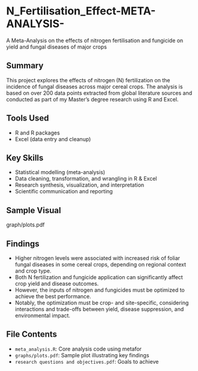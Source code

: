 # N_Fertilisation_Effect-META-ANALYSIS-
A Meta-Analysis on the effects of nitrogen fertilisation and fungicide on yield and fungal diseases of major crops

## Summary
This project explores the effects of nitrogen (N) fertilization on the incidence of fungal diseases across major cereal crops. The analysis is based on over 200 data points extracted from global literature sources and conducted as part of my Master’s degree research using R and Excel.

## Tools Used
- R and R packages
- Excel (data entry and cleanup)

## Key Skills
- Statistical modelling (meta-analysis)
- Data cleaning, transformation, and wrangling in R & Excel
- Research synthesis, visualization, and interpretation
- Scientific communication and reporting

## Sample Visual
graph/plots.pdf

## Findings
- Higher nitrogen levels were associated with increased risk of foliar fungal diseases in some cereal crops, depending on regional context and crop type.
- Both N fertilization and fungicide application can significantly affect crop yield and disease outcomes.
- However, the inputs of nitrogen and fungicides must be optimized to achieve the best performance.
- Notably, the optimization must be crop- and site-specific, considering interactions and trade-offs between yield, disease suppression, and environmental impact.

## File Contents
- `meta_analysis.R`: Core analysis code using metafor
- `graphs/plots.pdf`: Sample plot illustrating key findings
- `research questions and objectives.pdf`: Goals to achieve
